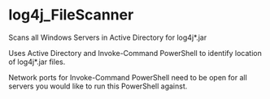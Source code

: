 # log4j_FileScanner
Scans all Windows Servers in Active Directory for log4j*.jar

Uses Active Directory and Invoke-Command PowerShell to identify location of log4j*.jar files.

Network ports for Invoke-Command PowerShell need to be open for all servers you would like to run this PowerShell against.
